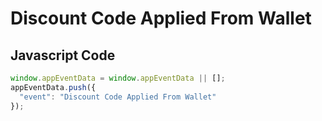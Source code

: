 # Discount Code Applied From Wallet

### 

## Javascript Code
```js
window.appEventData = window.appEventData || [];
appEventData.push({
  "event": "Discount Code Applied From Wallet"
});
```








